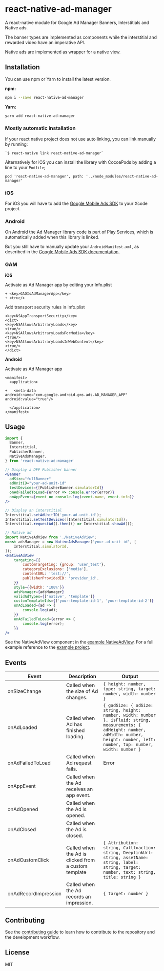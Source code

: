 # react-native-ad-manager

A react-native module for Google Ad Manager Banners, Interstitials and Native ads.

The banner types are implemented as components while the interstitial and rewarded video have an imperative API.

Native ads are implemented as wrapper for a native view.

## Installation

You can use npm or Yarn to install the latest version.

**npm:**

```sh
npm i --save react-native-ad-manager
```
**Yarn:**

```sh
yarn add react-native-ad-manager
```

### Mostly automatic installation

If your react native project does not use auto linking, you can link manually by running:

    `$ react-native link react-native-ad-manager`

Alternatively for iOS you can install the library with CocoaPods by adding a line to your `Podfile`;

    pod 'react-native-ad-manager', path: '../node_modules/react-native-ad-manager'

### iOS

For iOS you will have to add the [Google Mobile Ads SDK](https://developers.google.com/ad-manager/mobile-ads-sdk/ios/quick-start#import_the_mobile_ads_sdk) to your Xcode project.

### Android

On Android the Ad Manager library code is part of Play Services, which is automatically added when this library is linked.

But you still have to manually update your `AndroidManifest.xml`, as described in the [Google Mobile Ads SDK documentation](https://developers.google.com/ad-manager/mobile-ads-sdk/android/quick-start#import_the_mobile_ads_sdk).

### GAM

**iOS**

Activate as Ad Manager app by editing your Info.plist
```
+ <key>GADIsAdManagerApp</key>
+ <true/>
```
Add transport security rules in Info.plist
```
<key>NSAppTransportSecurity</key>
<dict>
<key>NSAllowsArbitraryLoads</key>
<true/>
<key>NSAllowsArbitraryLoadsForMedia</key>
<true/>
<key>NSAllowsArbitraryLoadsInWebContent</key>
<true/>
</dict>
```

**Android**

Activate as Ad Manager app
```
<manifest>
  <application>

+   <meta-data android:name="com.google.android.gms.ads.AD_MANAGER_APP" android:value="true"/>

  </application>
</manifest>
```

## Usage

```jsx
import {
  Banner,
  Interstitial,
  PublisherBanner,
  NativeAdsManager,
} from 'react-native-ad-manager'

// Display a DFP Publisher banner
<Banner
  adSize="fullBanner"
  adUnitID="your-ad-unit-id"
  testDevices={[PublisherBanner.simulatorId]}
  onAdFailedToLoad={error => console.error(error)}
  onAppEvent={event => console.log(event.name, event.info)}
/>

// Display an interstitial
Interstitial.setAdUnitID('your-ad-unit-id');
Interstitial.setTestDevices([Interstitial.simulatorId]);
Interstitial.requestAd().then(() => Interstitial.showAd());

// Native ad
import NativeAdView from './NativeAdView';
const adsManager = new NativeAdsManager('your-ad-unit-id', [
    Interstitial.simulatorId,
]);
<NativeAdView
    targeting={{
        customTargeting: {group: 'user_test'},
        categoryExclusions: ['media'],
        contentURL: 'test://',
        publisherProvidedID: 'provider_id',
    }}
    style={{width: '100%'}}
    adsManager={adsManager}
    validAdTypes={['native', 'template']}
    customTemplateIds={['your-template-id-1', 'your-template-id-2']}
    onAdLoaded={ad => {
        console.log(ad);
    }}
    onAdFailedToLoad={error => {
        console.log(error);
    }}
/>
```

See the NativeAdView component in the [example NativeAdView](example/NativeAdView.js).
For a full example reference to the [example project](example).

## Events

| Event                   | Description                                                                         | Output                 |
| ---------------------- |-------------------------------------------------------------------------------------| ---------------------------- |
| onSizeChange           | Called when the size of Ad changes.                                                 | ```{ height: number, type: string, target: number, width: number }``` |
| onAdLoaded             | Called when Ad has finished loading.                                                | ```{ gadSize: { adSize: string, height: number, width: number }, isFluid: string, measurements: { adHeight: number, adWidth: number, height: number, left: number, top: number, width: number }``` |
| onAdFailedToLoad       | Called when Ad request fails.                                                       | Error |
| onAppEvent             | Called when the Ad receives an app event.                                           |                              |
| onAdOpened             | Called when the Ad is opened.                                                       |                              |
| onAdClosed             | Called when the Ad is closed.                                                       |     |
| onAdCustomClick        | Called when the Ad is clicked from a custom template                                | ```{ Attribution: string, Calltoaction: string, DeeplinkUrl: string, assetName: string, label: string, target: number, text: string, title: string }``` |
| onAdRecordImpression   | Called when the Ad records an impression.                                           | ```{ target: number }``` |


## Contributing

See the [contributing guide](CONTRIBUTING.md) to learn how to contribute to the repository and the development workflow.

## License

MIT
